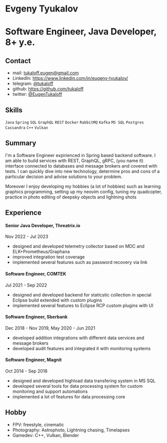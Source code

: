 # Evgeny Tyukalov

# Software Engineer, Java Developer, 8+ y.e.

## Contact

- mail: [tukaloff.eugen@gmail.com](mailto:tukaloff.eugen@gmail.com)
- LinkedIn: https://www.linkedin.com/in/eugeny-tyukalov/
- telegram: [@tukaloff](https://t.me/tukaloff)
- github: https://github.com/tukaloff
- twitter: [@EugenTukaloff](https://twitter.com/EugenTukaloff)

## Skills

`Java` `Spring` `SQL` `GraphQL` `REST` `Docker` `RabbitMQ` `Kafka` `MS SQL` `Postgres` `Cassandra` `C++` `Vulkan`

## Summary

I'm a Software Engineer expirienced in Spring based backend software. 
I am able to build services with REST, GraphQL, gRPC, (you name it) interface connected to databases and message brokers and covered with tests.
I can quickly dive into new technology, determine pros and cons of a particular decision and advise solutions to your problem.

Moreover I enjoy developing my hobbies (a lot of hobbies) such as learning graphics programming, 
setting up my neovim config, tuning my quadcopter, practice in photo editing of deepsky objects and lightning shots

## Experience

#### Senior Java Developer, Threatrix.io

Nov 2022 - Jul 2023

- designed and developed telemetry collector based on MDC and ELK+Prometheus/Graphana
- improved integration test coverage
- implemented several features such as password recovery via link

#### Software Engineer, COMTEK

Jul 2021 - Sep 2022

- designed and developed backend for staticstic collection in special Eclipse build extended with custom plugins
- implemented several features to Eclipse RCP custom plugins with UI 

#### Software Engineer, Sberbank

Dec 2018 - Nov 2019, May 2020 - Jun 2021

- developed addition integrations with different data services and message brokers
- developed audit features and integrated it with monitoring systems

#### Software Engineer, Magnit

Oct 2014 - Sep 2018

- designed and developed highload data transfering system in MS SQL
- developed several tools for data processing system for custom monitoring and support automations
- implemented a lot of features for data processing core 

## Hobby

- FPV: freestyle, cinematic
- Photography: Astrophoto, Lightning chasing, Timelapses
- Gamedev: C++, Vulkan, Blender

